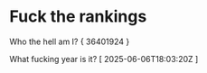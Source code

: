 # Fuck the rankings

Who the hell am I?
{ 36401924 }

What fucking year is it?
[ 2025-06-06T18:03:20Z ]
